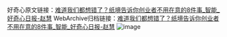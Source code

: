 好奇心原文链接：[难道我们都想错了？纸境告诉你创业者不用在意的8件事_智能_好奇心日报-赵慧](https://www.qdaily.com/articles/435.html)
WebArchive归档链接：[难道我们都想错了？纸境告诉你创业者不用在意的8件事_智能_好奇心日报-赵慧](http://web.archive.org/web/20170921102258/http://www.qdaily.com/articles/435.html)
![image](http://ww3.sinaimg.cn/large/007d5XDply1g3v49debskj30u078re82)